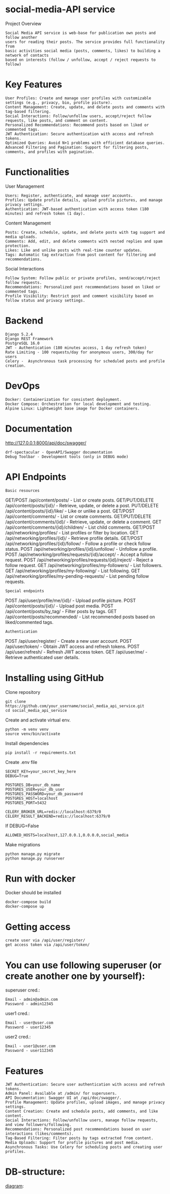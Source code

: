 # social-media-API service

Project Overview

    Social Media API service is web-base for publication own posts and follow another
    users for reading their posts. The service provides full functionality from 
    basic activities social media (posts, comments, likes) to building a network of contacts 
    based on interests (follow / unfollow, accept / reject requests to follow)

# Key Features

    User Profiles: Create and manage user profiles with customizable settings (e.g., privacy, bio, profile picture).
    Content Management: Create, update, and delete posts and comments with tag-based filtering.
    Social Interactions: Follow/unfollow users, accept/reject follow requests, like posts, and comment on content.
    Personalized Recommendations: Recommend posts based on liked or commented tags.
    JWT Authentication: Secure authentication with access and refresh tokens.
    Optimized Queries: Avoid N+1 problems with efficient database queries.
    Advanced Filtering and Pagination: Support for filtering posts, comments, and profiles with pagination.

# Functionalities
User Management

    Users: Register, authenticate, and manage user accounts.
    Profiles: Update profile details, upload profile pictures, and manage privacy settings.
    Authentication: JWT-based authentication with access token (180 minutes) and refresh token (1 day).

Content Management

    Posts: Create, schedule, update, and delete posts with tag support and media uploads.
    Comments: Add, edit, and delete comments with nested replies and spam protection.
    Likes: Like and unlike posts with real-time counter updates.
    Tags: Automatic tag extraction from post content for filtering and recommendations.

Social Interactions

    Follow System: Follow public or private profiles, send/accept/reject follow requests.
    Recommendations: Personalized post recommendations based on liked or commented tags.
    Profile Visibility: Restrict post and comment visibility based on follow status and privacy settings.

# Backend

    Django 5.2.4 
    Django REST Framework
    PostgreSQL 16.0 
    JWT - Authentication (180 minutes access, 1 day refresh token)
    Rate Limiting - 100 requests/day for anonymous users, 300/day for users
    Celery -  Asynchronous task processing for scheduled posts and profile creation.

# DevOps

    Docker: Containerization for consistent deployment.
    Docker Compose: Orchestration for local development and testing.
    Alpine Linux: Lightweight base image for Docker containers.

# Documentation
http://127.0.0.1:8000/api/doc/swagger/

    drf-spectacular - OpenAPI/Swagger documentation 
    Debug Toolbar - Development tools (only in DEBUG mode)


# API Endpoints

    Basic resources
GET/POST /api/content/posts/ - List or create posts.
GET/PUT/DELETE /api/content/posts/{id}/ - Retrieve, update, or delete a post.
PUT/DELETE /api/content/posts/{id}/like/ - Like or unlike a post.
GET/POST /api/content/comments/ - List or create comments.
GET/PUT/DELETE /api/content/comments/{id}/ - Retrieve, update, or delete a comment.
GET /api/content/comments/{id}/children/ - List child comments.
GET/POST /api/networking/profiles/ - List profiles or filter by location.
GET /api/networking/profiles/{id}/ - Retrieve profile details.
GET/POST /api/networking/profiles/{id}/follow/ - Follow a profile or check follow status.
POST /api/networking/profiles/{id}/unfollow/ - Unfollow a profile.
POST /api/networking/profiles/requests/{id}/accept/ - Accept a follow request.
POST /api/networking/profiles/requests/{id}/reject/ - Reject a follow request.
GET /api/networking/profiles/my-followers/ - List followers.
GET /api/networking/profiles/my-following/ - List following.
GET /api/networking/profiles/my-pending-requests/ - List pending follow requests.   

    Special endpoints
POST /api/user/profile/me/{id}/ - Upload profile picture.
POST /api/content/posts/{id}/ - Upload post media.
POST /api/content/posts/by_tag/ - Filter posts by tags.
GET /api/content/posts/recommended/ - List recommended posts based on liked/commented tags.     

    Authentication
POST /api/user/register/ - Create a new user account.
POST /api/user/token/ - Obtain JWT access and refresh tokens.
POST /api/user/refresh/ - Refresh JWT access token.
GET /api/user/me/ - Retrieve authenticated user details.        

# Installing using GitHub

Clone repository

    git clone https://github.com/your_username/social_media_api_service.git
    cd social_media_api_service

Create and activate virtual env.

    python -m venv venv
    source venv/bin/activate

Install dependencies

    pip install -r requirements.txt

Create .env file

    SECRET_KEY=your_secret_key_here
    DEBUG=True
    
    POSTGRES_DB=your_db_name
    POSTGRES_USER=your_db_user
    POSTGRES_PASSWORD=your_db_password
    POSTGRES_HOST=localhost
    POSTGRES_PORT=5432
    
    CELERY_BROKER_URL=redis://localhost:6379/0
    CELERY_RESULT_BACKEND=redis://localhost:6379/0
    
If DEBUG=False

    ALLOWED_HOSTS=localhost,127.0.0.1,0.0.0.0,social_media

Make migrations

    python manage.py migrate
    python manage.py runserver
    

# Run with docker

Docker should be installed

    docker-compose build
    docker-compose up

# Getting access

    create user via /api/user/register/
    get access token via /api/user/token/

# You can use following superuser (or create another one by yourself):
superuser cred.:

    Email - admin@admin.com
    Password - admin12345

user1 cred.:

    Email - user@user.com
    Password - user12345

user2 cred.:

    Email - user1@user.com
    Password - user112345

# Features

    JWT Authentication: Secure user authentication with access and refresh tokens.
    Admin Panel: Available at /admin/ for superusers.
    API Documentation: Swagger UI at /api/doc/swagger/.
    Profile Management: Update profiles, upload images, and manage privacy settings.
    Content Creation: Create and schedule posts, add comments, and like content.
    Social Interactions: Follow/unfollow users, manage follow requests, and view followers/following.
    Recommendations: Personalized post recommendations based on user interactions (likes/comments).
    Tag-Based Filtering: Filter posts by tags extracted from content.
    Media Uploads: Support for profile pictures and post media.
    Asynchronous Tasks: Use Celery for scheduling posts and creating user profiles.

# DB-structure:
[diagram](https://drive.google.com/file/d/15NTqkU648ATVCS5K7bgpWnTIxXVwezbx/view?usp=sharing):

